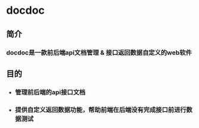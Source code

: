 # docdoc
## 简介
### docdoc是一款前后端api文档管理 & 接口返回数据自定义的web软件
## 目的
+ ### 管理前后端的api接口文档
+ ### 提供自定义返回数据功能，帮助前端在后端没有完成接口前进行数据测试


